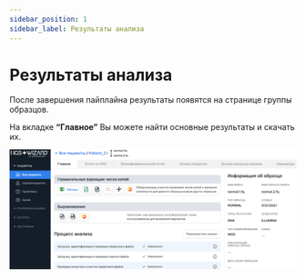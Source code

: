 ```yaml
---
sidebar_position: 1
sidebar_label: Результаты анализа
---
```


# Результаты анализа

После завершения пайплайна результаты появятся на странице группы образцов.

На вкладке **“Главное”** Вы можете найти основные результаты и скачать их.

![Main page](/img/rus/21-main-page.png)
